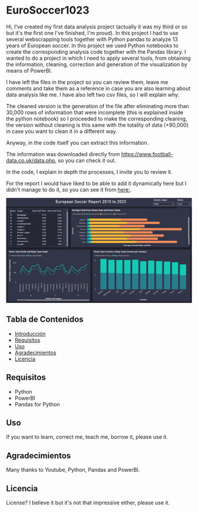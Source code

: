 # EuroSoccer1023

Hi, I've created my first data analysis project (actually it was my third or so but it's the first one I've finished, I'm proud). In this project I had to use several webscrapping tools together with Python pandas to analyze 13 years of European soccer. In this project we used Python notebooks to create the corresponding analysis code together with the Pandas library. I wanted to do a project in which I need to apply several tools, from obtaining the information, cleaning, correction and generation of the visualization by means of PowerBI.

I have left the files in the project so you can review them, leave me comments and take them as a reference in case you are also learning about data analysis like me. I have also left two csv files, so I will explain why.

The cleaned version is the generation of the file after eliminating more than 30,000 rows of information that were incomplete (this is explained inside the python notebook) so I proceeded to make the corresponding cleaning, the version without cleaning is this same with the totality of data (+90,000) in case you want to clean it in a different way.

Anyway, in the code itself you can extract this information.

The information was downloaded directly from https://www.football-data.co.uk/data.php, so you can check it out.

In the code, I explain in depth the processes, I invite you to review it.

For the report I would have liked to be able to add it dynamically here but I didn't manage to do it, so you can see it from [here:](https://app.powerbi.com/view?r=eyJrIjoiMGVmY2JkNWItNTQxYy00YTI0LTk0NmMtZjY1ZDFhZjE0YTk1IiwidCI6ImNhY2E5MDExLTdiNmEtNDRkZS04NjFmLTA5NWEyY2E4ODNiNyIsImMiOjR9&pageName=ReportSection).

![Descripción de la imagen](https://github.com/trissmald/EuroSoccer1023/blob/main/reporte/report.png?raw=true)

## Tabla de Contenidos

- [Introducción](#introducción)
- [Requisitos](#requisitos)
- [Uso](#uso)
- [Agradecimientos](#agradecimientos)
- [Licencia](#licencia)

## Requisitos

- Python
- PowerBI
- Pandas for Python

## Uso

If you want to learn, correct me, teach me, borrow it, please use it.

## Agradecimientos

Many thanks to Youtube, Python, Pandas and PowerBI.

## Licencia

License? I believe it but it's not that impressive either, please use it.

